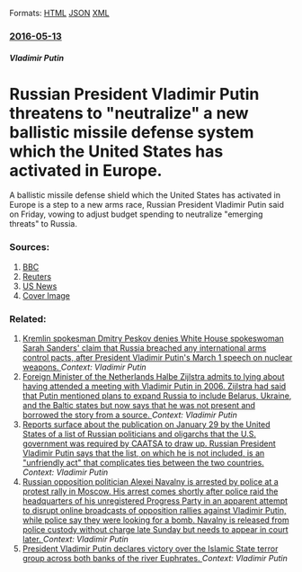 
Formats: [HTML](/news/2016/05/13/russian-president-vladimir-putin-threatens-to-neutralize-a-new-ballistic-missile-defense-system-which-the-united-states-has-activated-in.html)  [JSON](/news/2016/05/13/russian-president-vladimir-putin-threatens-to-neutralize-a-new-ballistic-missile-defense-system-which-the-united-states-has-activated-in.json)  [XML](/news/2016/05/13/russian-president-vladimir-putin-threatens-to-neutralize-a-new-ballistic-missile-defense-system-which-the-united-states-has-activated-in.xml)  

### [2016-05-13](/news/2016/05/13/index.md)

##### Vladimir Putin
#  Russian President Vladimir Putin threatens to "neutralize" a new ballistic missile defense system which the United States has activated in Europe. 

A ballistic missile defense shield which the United States has activated in Europe is a step to a new arms race, Russian President Vladimir Putin said on Friday, vowing to adjust budget spending to neutralize &quot;emerging threats&quot; to Russia.


### Sources:

1. [BBC](http://www.bbc.com/news/world-europe-36289155)
2. [Reuters](https://www.reuters.com/article/us-nato-shield-russia-idUSKCN0Y41OF)
3. [US News](https://www.usnews.com/news/articles/2016-05-13/putin-vows-to-neutralize-western-threats?google_editors_picks=true)
3. [Cover Image](https://s2.reutersmedia.net/resources/r/?m=02&d=20160513&t=2&i=1137181642&w=&fh=545px&fw=&ll=&pl=&sq=&r=LYNXNPEC4C14H)

### Related:

1. [Kremlin spokesman Dmitry Peskov denies White House spokeswoman Sarah Sanders' claim that Russia breached any international arms control pacts, after President Vladimir Putin's March 1 speech on nuclear weapons. ](/news/2018/03/2/kremlin-spokesman-dmitry-peskov-denies-white-house-spokeswoman-sarah-sanders-claim-that-russia-breached-any-international-arms-control-pact.md) _Context: Vladimir Putin_
2. [Foreign Minister of the Netherlands Halbe Zijlstra admits to lying about having attended a meeting with Vladimir Putin in 2006. Zijlstra had said that Putin mentioned plans to expand Russia to include Belarus, Ukraine, and the Baltic states but now says that he was not present and borrowed the story from a source. ](/news/2018/02/12/foreign-minister-of-the-netherlands-halbe-zijlstra-admits-to-lying-about-having-attended-a-meeting-with-vladimir-putin-in-2006-zijlstra-had.md) _Context: Vladimir Putin_
3. [Reports surface about the publication on January 29 by the United States of a list of Russian politicians and oligarchs that the U.S. government was required by CAATSA to draw up. Russian President Vladimir Putin says that the list, on which he is not included, is an "unfriendly act" that complicates ties between the two countries. ](/news/2018/01/30/reports-surface-about-the-publication-on-january-29-by-the-united-states-of-a-list-of-russian-politicians-and-oligarchs-that-the-u-s-govern.md) _Context: Vladimir Putin_
4. [Russian opposition politician Alexei Navalny is arrested by police at a protest rally in Moscow. His arrest comes shortly after police raid the headquarters of his unregistered Progress Party in an apparent attempt to disrupt online broadcasts of opposition rallies against Vladimir Putin, while police say they were looking for a bomb. Navalny is released from police custody without charge late Sunday but needs to appear in court later. ](/news/2018/01/28/russian-opposition-politician-alexei-navalny-is-arrested-by-police-at-a-protest-rally-in-moscow-his-arrest-comes-shortly-after-police-raid.md) _Context: Vladimir Putin_
5. [President Vladimir Putin declares victory over the Islamic State terror group across both banks of the river Euphrates. ](/news/2017/12/6/president-vladimir-putin-declares-victory-over-the-islamic-state-terror-group-across-both-banks-of-the-river-euphrates.md) _Context: Vladimir Putin_
